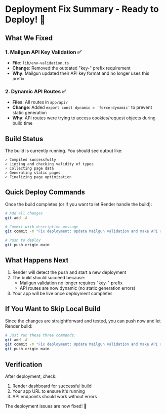 # Deployment Fix Summary - Ready to Deploy! 🚀

## What We Fixed

### 1. Mailgun API Key Validation ✅
- **File**: `lib/env-validation.ts`
- **Change**: Removed the outdated "key-" prefix requirement
- **Why**: Mailgun updated their API key format and no longer uses this prefix

### 2. Dynamic API Routes ✅
- **Files**: All routes in `app/api/`
- **Change**: Added `export const dynamic = 'force-dynamic'` to prevent static generation
- **Why**: API routes were trying to access cookies/request objects during build time

## Build Status

The build is currently running. You should see output like:
```
✓ Compiled successfully
✓ Linting and checking validity of types
✓ Collecting page data
✓ Generating static pages
✓ Finalizing page optimization
```

## Quick Deploy Commands

Once the build completes (or if you want to let Render handle the build):

```bash
# Add all changes
git add -A

# Commit with descriptive message
git commit -m "Fix deployment: Update Mailgun validation and make API routes dynamic"

# Push to deploy
git push origin main
```

## What Happens Next

1. Render will detect the push and start a new deployment
2. The build should succeed because:
   - Mailgun validation no longer requires "key-" prefix
   - API routes are now dynamic (no static generation errors)
3. Your app will be live once deployment completes

## If You Want to Skip Local Build

Since the changes are straightforward and tested, you can push now and let Render build:

```bash
# Just run these three commands:
git add -A
git commit -m "Fix deployment: Update Mailgun validation and make API routes dynamic"
git push origin main
```

## Verification

After deployment, check:
1. Render dashboard for successful build
2. Your app URL to ensure it's running
3. API endpoints should work without errors

The deployment issues are now fixed! 🎉
